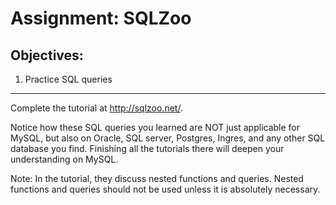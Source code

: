 <div class="module_description active_lesson_with_video ">
									<h1>Assignment: SQLZoo</h1>
<h2>Objectives:</h2>
<ol><li>Practice SQL queries</li></ol>
<hr>
<p>
 Complete the tutorial at&nbsp;<a href="http://sqlzoo.net/" target="_blank">http://sqlzoo.net/</a>.</p>
<p> Notice how these SQL queries you learned are NOT just applicable for MySQL, but also on Oracle, SQL server, Postgres, Ingres, and any other SQL database you find. Finishing all the tutorials there will deepen your understanding on MySQL.</p>
<p>
 Note: In the tutorial, they discuss nested functions and queries. Nested functions and queries should not be used unless it is absolutely necessary. &nbsp;</p>
</div>
